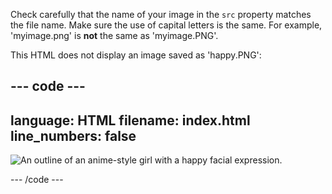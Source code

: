 Check carefully that the name of your image in the `src` property matches the file name. Make sure the use of capital letters is the same. For example, 'myimage.png' is **not** the same as 'myimage.PNG'.

This HTML does not display an image saved as 'happy.PNG':

## --- code ---

language: HTML
filename: index.html
line_numbers: false
--------------------------------------------------------

<img src="happy.png" alt="An outline of an anime-style girl with a happy facial expression."/>

\--- /code ---

